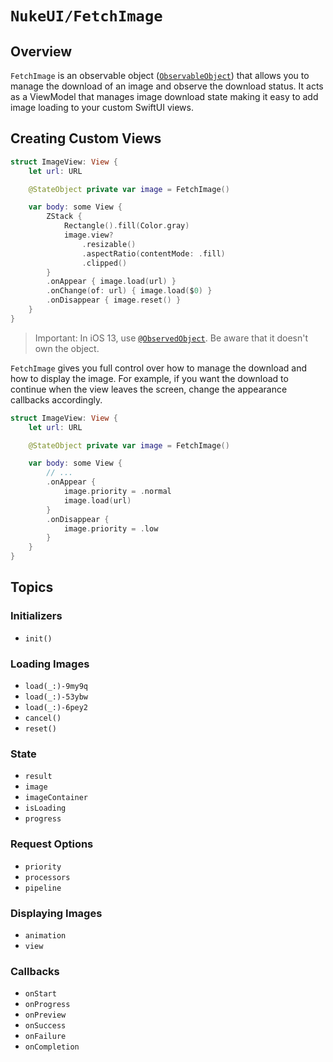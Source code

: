 # ``NukeUI/FetchImage``

## Overview

``FetchImage`` is an observable object ([`ObservableObject`](https://developer.apple.com/documentation/combine/observableobject)) that allows you to manage the download of an image and observe the download status. It acts as a ViewModel that manages image download state making it easy to add image loading to your custom SwiftUI views.

## Creating Custom Views

```swift
struct ImageView: View {
    let url: URL

    @StateObject private var image = FetchImage()

    var body: some View {
        ZStack {
            Rectangle().fill(Color.gray)
            image.view?
                .resizable()
                .aspectRatio(contentMode: .fill)
                .clipped()
        }
        .onAppear { image.load(url) }
        .onChange(of: url) { image.load($0) }
        .onDisappear { image.reset() }
    }
}
```

> Important: In iOS 13, use [`@ObservedObject`](https://developer.apple.com/documentation/swiftui/observedobject). Be aware that it doesn't own the object.

``FetchImage`` gives you full control over how to manage the download and how to display the image. For example, if you want the download to continue when the view leaves the screen, change the appearance callbacks accordingly.

```swift
struct ImageView: View {
    let url: URL

    @StateObject private var image = FetchImage()

    var body: some View {
        // ...
        .onAppear {
            image.priority = .normal
            image.load(url)
        }
        .onDisappear {
            image.priority = .low
        }
    }
}
```

## Topics

### Initializers

- ``init()``

### Loading Images

- ``load(_:)-9my9q``
- ``load(_:)-53ybw``
- ``load(_:)-6pey2``
- ``cancel()``
- ``reset()``

### State

- ``result``
- ``image``
- ``imageContainer``
- ``isLoading``
- ``progress``

### Request Options

- ``priority``
- ``processors``
- ``pipeline``

### Displaying Images

- ``animation``
- ``view``

### Callbacks

- ``onStart``
- ``onProgress``
- ``onPreview``
- ``onSuccess``
- ``onFailure``
- ``onCompletion``
